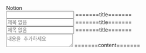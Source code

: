 <link href="./src/index.css" rel="stylesheet" />

<div class="container">
  <div class="sidebar-container">
    <div class="sidebar">
      <div class="sidebar-container-header">
        <div class="sidebar-header">
          <div class="sidebar-header2">Notion</div>
        </div>
      </div>
      <div class="sidebar-selectable">
        <input class="sidebar-document" aria-placeholder="제목 없음"></input> =======title=======
      </div>
    </div>
  </div>
  <div class="frame">
    <div class="topbar">
      <input class="topbar-document" placeholder="제목 없음"></input> =======title=======
    </div>
    <div class="editor-frame">
      <input class="editor-document" placeholder="제목 없음"></input> =======title=======
      <textarea class="editor-content" placeholder="내용을 추가하세요"></textarea> =======content=======
    </div>
  </div>
</div>

